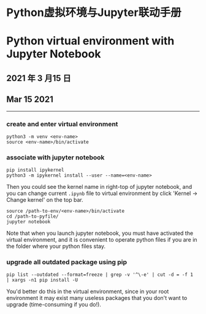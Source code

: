 # Python虚拟环境与Jupyter联动手册

# Python virtual environment with Jupyter Notebook

## 2021 年 3 月15 日

## Mar 15 2021

---

### create and enter virtual environment

```shell
python3 -m venv <env-name>
source <env-name>/bin/activate
```

### associate with jupyter notebook

```shell
pip install ipykernel
python3 -m ipykernel install --user --name=<env-name>
```

Then you could see the kernel name in right-top of jupyter notebook, and you can change current `.ipynb` file to virtual environment by click 'Kernel -> Change kernel' on the top bar.

```shell
source /path-to-env/<env-name>/bin/activate
cd /path-to-pyfile/
jupyter notebook
```

Note that when you launch jupyter notebook, you must have activated the virtual environment, and it is convenient to operate python files if you are in the folder where your python files stay.

### upgrade all outdated package using pip

```shell
pip list --outdated --format=freeze | grep -v '^\-e' | cut -d = -f 1  | xargs -n1 pip install -U
```

You'd better do this in the virtual environment, since in your root environment it may exist many useless packages that you don't want to upgrade (time-consuming if you do!).



